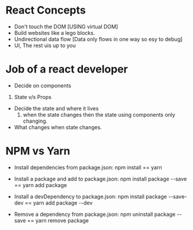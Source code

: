# React Concepts
* Don't touch the DOM [USING virtual DOM]
* Build websites like a lego blocks.
* Undirectional data flow  [Data only flows in one way so esy to debug]
* UI, The rest uis up to you

# Job of a react developer
* Decide on components
 1. State v/s Props
* Decide the state and where it lives
  1. when the state changes then the state using components only changing.
* What changes when state changes.

# NPM vs Yarn
* Install dependencies from package.json: npm install == yarn

* Install a package and add to package.json: npm install package --save == yarn add package

* Install a devDependency to package.json: npm install package --save-dev == yarn add package --dev

* Remove a dependency from package.json: npm uninstall package --save == yarn remove package
